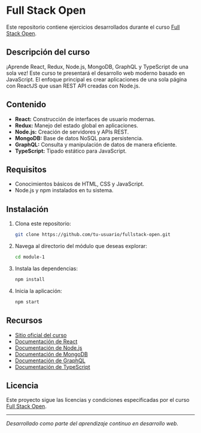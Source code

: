 # Full Stack Open

Este repositorio contiene ejercicios desarrollados durante el curso [Full Stack Open](https://fullstackopen.com/).

## Descripción del curso

¡Aprende React, Redux, Node.js, MongoDB, GraphQL y TypeScript de una sola vez! Este curso te presentará el desarrollo web moderno basado en JavaScript. El enfoque principal es crear aplicaciones de una sola página con ReactJS que usan REST API creadas con Node.js.

## Contenido

- **React:** Construcción de interfaces de usuario modernas.
- **Redux:** Manejo del estado global en aplicaciones.
- **Node.js:** Creación de servidores y APIs REST.
- **MongoDB:** Base de datos NoSQL para persistencia.
- **GraphQL:** Consulta y manipulación de datos de manera eficiente.
- **TypeScript:** Tipado estático para JavaScript.

## Requisitos

- Conocimientos básicos de HTML, CSS y JavaScript.
- Node.js y npm instalados en tu sistema.

## Instalación

1. Clona este repositorio:
   ```bash
   git clone https://github.com/tu-usuario/fullstack-open.git
   ```
2. Navega al directorio del módulo que deseas explorar:
   ```bash
   cd module-1
   ```
3. Instala las dependencias:
   ```bash
   npm install
   ```
4. Inicia la aplicación:
   ```bash
   npm start
   ```

## Recursos

- [Sitio oficial del curso](https://fullstackopen.com/)
- [Documentación de React](https://reactjs.org/)
- [Documentación de Node.js](https://nodejs.org/)
- [Documentación de MongoDB](https://www.mongodb.com/)
- [Documentación de GraphQL](https://graphql.org/)
- [Documentación de TypeScript](https://www.typescriptlang.org/)

## Licencia

Este proyecto sigue las licencias y condiciones especificadas por el curso [Full Stack Open](https://fullstackopen.com/).

---

_Desarrollado como parte del aprendizaje continuo en desarrollo web._
